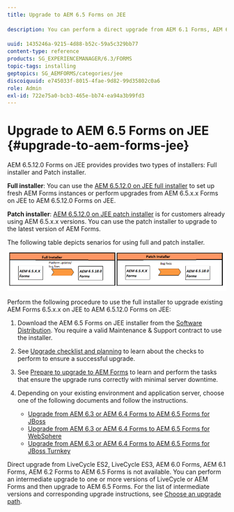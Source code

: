 ```yaml
---
title: Upgrade to AEM 6.5 Forms on JEE

description: You can perform a direct upgrade from AEM 6.1 Forms, AEM 6.2 Forms, and LiveCycle ES4 SP1 to AEM 6.3 Forms.

uuid: 1435246a-9215-4d88-b52c-59a5c329bb77
content-type: reference
products: SG_EXPERIENCEMANAGER/6.3/FORMS
topic-tags: installing
geptopics: SG_AEMFORMS/categories/jee
discoiquuid: e745033f-8015-4fae-9d82-99d35802c0a6
role: Admin
exl-id: 722e75a0-bcb3-465e-bb74-ea94a3b99fd3
---
```

# Upgrade to AEM 6.5 Forms on JEE {#upgrade-to-aem-forms-jee}

AEM 6.5.12.0 Forms on JEE provides provides two types of installers: Full installer and Patch installer.

**Full installer**: You can use the [AEM 6.5.12.0 on JEE full installer](https://experienceleague.adobe.com/docs/experience-manager-release-information/aem-release-updates/forms-updates/aem-forms-releases.html) to set up fresh AEM Forms instances or perform upgrades from AEM 6.5.x.x Forms on JEE to AEM 6.5.12.0 Forms on JEE.

**Patch installer**: [AEM 6.5.12.0 on JEE patch installer](https://experienceleague.adobe.com/docs/experience-manager-release-information/aem-release-updates/forms-updates/aem-forms-releases.html) is for customers already using AEM 6.5.x.x versions. You can use the patch installer to upgrade to the latest version of AEM Forms.

The following table depicts senarios for using full and patch installer.

![Full and Patch installer scenario](assets/full-and-patch-installer.png) 

Perform the following procedure to use the full installer to upgrade existing AEM Forms 6.5.x.x on JEE to AEM 6.5.12.0 Forms on JEE:

1. Download the AEM 6.5 Forms on JEE installer from the [Software Distribution](https://experience.adobe.com/#/downloads/content/software-distribution/en/aem.html). You require a valid Maintenance & Support contract to use the installer.
1. See [Upgrade checklist and planning](https://www.adobe.com/go/learn_aemforms_upgrade_checklist_65) to learn about the checks to perform to ensure a successful upgrade.
1. See [Prepare to upgrade to AEM Forms](https://www.adobe.com/go/learn_aemforms_prepareupgrade_65) to learn and perform the tasks that ensure the upgrade runs correctly with minimal server downtime.
1. Depending on your existing environment and application server, choose one of the following documents and follow the instructions.

    * [Upgrade from AEM 6.3 or AEM 6.4 Forms to AEM 6.5 Forms for JBoss](https://www.adobe.com/go/learn_aemforms_upgradeJBoss_65)
    * [Upgrade from AEM 6.3 or AEM 6.4 Forms to AEM 6.5 Forms for WebSphere](https://www.adobe.com/go/learn_aemforms_upgradeWebSphere_65)
    * [Upgrade from AEM 6.3 or AEM 6.4 Forms to AEM 6.5 Forms for JBoss Turnkey](https://www.adobe.com/go/learn_aemforms_upgradeTurnkey_65)

Direct upgrade from LiveCycle ES2, LiveCycle ES3, AEM 6.0 Forms, AEM 6.1 Forms, AEM 6.2 Forms to AEM 6.5 Forms is not available. You can perform an intermediate upgrade to one or more versions of LiveCycle or AEM Forms and then upgrade to AEM 6.5 Forms. For the list of intermediate versions and corresponding upgrade instructions, see [Choose an upgrade path](upgrade.md).
